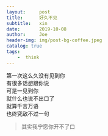 ```yaml
---
layout:     post
title:      好久不见
subtitle:   xin
date:       2019-10-08
author:     Joe
header-img: img/post-bg-coffee.jpeg
catalog: true
tags:
    -  think   
---
```


第一次这么久没有见到你  
有很多话想跟你说  
可是一见到你  
就什么也说不出口了  
就算千言万语  
也终究敌不过一句  
>其实我宁愿你开不了口
